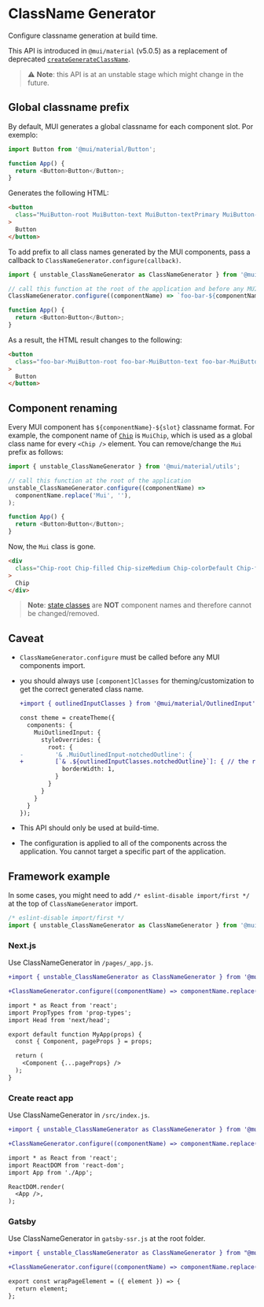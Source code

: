 # ClassName Generator

<p class="description">Configure classname generation at build time.</p>

This API is introduced in `@mui/material` (v5.0.5) as a replacement of deprecated [`createGenerateClassName`](/styles/api/#creategenerateclassname-options-class-name-generator).

> ⚠️ **Note**: this API is at an unstable stage which might change in the future.

## Global classname prefix

By default, MUI generates a global classname for each component slot. Por exemplo:

```js
import Button from '@mui/material/Button';

function App() {
  return <Button>Button</Button>;
}
```

Generates the following HTML:

```html
<button
  class="MuiButton-root MuiButton-text MuiButton-textPrimary MuiButton-sizeMedium MuiButton-textSizeMedium MuiButtonBase-root css-1ujsas3"
>
  Button
</button>
```

To add prefix to all class names generated by the MUI components, pass a callback to `ClassNameGenerator.configure(callback)`.

```js
import { unstable_ClassNameGenerator as ClassNameGenerator } from '@mui/material/utils';

// call this function at the root of the application and before any MUI components import
ClassNameGenerator.configure((componentName) => `foo-bar-${componentName}`);

function App() {
  return <Button>Button</Button>;
}
```

As a result, the HTML result changes to the following:

```html
<button
  class="foo-bar-MuiButton-root foo-bar-MuiButton-text foo-bar-MuiButton-textPrimary foo-bar-MuiButton-sizeMedium foo-bar-MuiButton-textSizeMedium foo-bar-MuiButtonBase-root css-1ujsas3"
>
  Button
</button>
```

## Component renaming

Every MUI component has `${componentName}-${slot}` classname format. For example, the component name of [`Chip`](/components/chips/) is `MuiChip`, which is used as a global class name for every `<Chip />` element. You can remove/change the `Mui` prefix as follows:

```js
import { unstable_ClassNameGenerator } from '@mui/material/utils';

// call this function at the root of the application
unstable_ClassNameGenerator.configure((componentName) =>
  componentName.replace('Mui', ''),
);

function App() {
  return <Button>Button</Button>;
}
```

Now, the `Mui` class is gone.

```html
<div
  class="Chip-root Chip-filled Chip-sizeMedium Chip-colorDefault Chip-filledDefault css-mttbc0"
>
  Chip
</div>
```

> **Note**: [state classes](/customization/how-to-customize/#state-classes) are **NOT** component names and therefore cannot be changed/removed.

## Caveat

- `ClassNameGenerator.configure` must be called before any MUI components import.
- you should always use `[component]Classes` for theming/customization to get the correct generated class name.

  ```diff
  +import { outlinedInputClasses } from '@mui/material/OutlinedInput';

  const theme = createTheme({
    components: {
      MuiOutlinedInput: {
        styleOverrides: {
          root: {
  -         '& .MuiOutlinedInput-notchedOutline': {
  +         [`& .${outlinedInputClasses.notchedOutline}`]: { // the result will contain the prefix.
              borderWidth: 1,
            }
          }
        }
      }
    }
  });
  ```

- This API should only be used at build-time.
- The configuration is applied to all of the components across the application. You cannot target a specific part of the application.

## Framework example

In some cases, you might need to add `/* eslint-disable import/first */` at the top of `ClassNameGenerator` import.

```js
/* eslint-disable import/first */
import { unstable_ClassNameGenerator as ClassNameGenerator } from '@mui/material/utils';
```

### Next.js

Use ClassNameGenerator in `/pages/_app.js`.

```diff
+import { unstable_ClassNameGenerator as ClassNameGenerator } from '@mui/material/utils';

+ClassNameGenerator.configure((componentName) => componentName.replace('Mui', ''));

import * as React from 'react';
import PropTypes from 'prop-types';
import Head from 'next/head';

export default function MyApp(props) {
  const { Component, pageProps } = props;

  return (
    <Component {...pageProps} />
  );
}
```

### Create react app

Use ClassNameGenerator in `/src/index.js`.

```diff
+import { unstable_ClassNameGenerator as ClassNameGenerator } from '@mui/material/utils';

+ClassNameGenerator.configure((componentName) => componentName.replace('Mui', ''));

import * as React from 'react';
import ReactDOM from 'react-dom';
import App from './App';

ReactDOM.render(
  <App />,
);
```

### Gatsby

Use ClassNameGenerator in `gatsby-ssr.js` at the root folder.

```diff
+import { unstable_ClassNameGenerator as ClassNameGenerator } from "@mui/material/utils";

+ClassNameGenerator.configure((componentName) => componentName.replace('Mui', ''));

export const wrapPageElement = ({ element }) => {
  return element;
};
```
